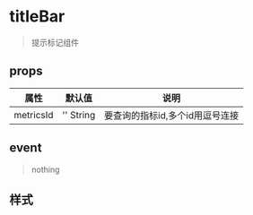# titleBar

> 提示标记组件


## props

属性 | 默认值 | 说明
--- | --- | ---
metricsId | '' String | 要查询的指标id,多个id用逗号连接

## event

> nothing


## 样式
